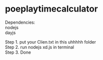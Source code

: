 ﻿# poeplaytimecalculator

Dependencies:\
    nodejs\
    dayjs

Step 1. put your Clien.txt in this uhhhhh folder\
Step 2. run nodejs xd.js in terminal\
Step 3. Done
